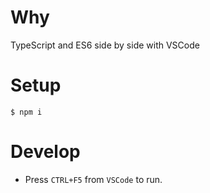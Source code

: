 # Why
TypeScript and ES6 side by side  with VSCode

# Setup 
```shell
$ npm i
```

# Develop
- Press `CTRL+F5` from `VSCode` to run.